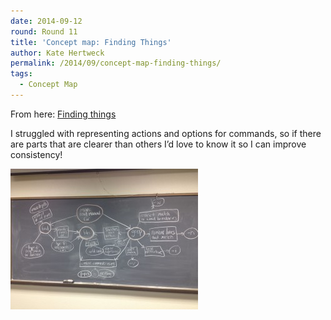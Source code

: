 ```yaml
---
date: 2014-09-12
round: Round 11
title: 'Concept map: Finding Things'
author: Kate Hertweck
permalink: /2014/09/concept-map-finding-things/
tags:
  - Concept Map
---
```

From here: [Finding things][1]

I struggled with representing actions and options for commands, so if there are parts that are clearer than others I&#8217;d love to know it so I can improve consistency!

[<img class="alignnone size-medium wp-image-8606" alt="shell finding things concept map" src="/uploads/2014/09/photo-300x225.jpg" width="300" height="225" />][2]

 [1]: http://software-carpentry.org/v5/novice/shell/06-find.html
 [2]: /uploads/2014/09/photo.jpg
